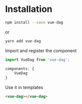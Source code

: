 # Installation

```bash
npm install --save vue-dag
```
or 
```bash
yarn add vue-dag
```

Import and register the component
```js
import VueDag from 'vue-dag';
```

```js
components: {
    VueDag
}
```

Use it in templates
```html
<vue-dag></vue-dag>
```
